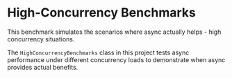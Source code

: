 # High-Concurrency Benchmarks

This benchmark simulates the scenarios where async actually helps - high concurrency situations.

The `HighConcurrencyBenchmarks` class in this project tests async performance under different concurrency loads to demonstrate when async provides actual benefits.

